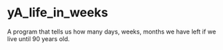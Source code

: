 # yA_life_in_weeks
A program that tells us how many days, weeks, months we have left if we live until 90 years old.
